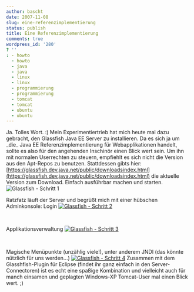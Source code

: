 ```yaml
---
author: bascht
date: 2007-11-08
slug: eine-referenzimplementierung
status: publish
title: Eine Referenzimplementierung
comments: true
wordpress_id: '280'
? ''
: - howto
  - howto
  - java
  - java
  - linux
  - linux
  - programmierung
  - programmierung
  - tomcat
  - tomcat
  - ubuntu
  - ubuntu
---
```


Ja. Tolles Wort. :) Mein Experimentiertrieb hat mich heute mal dazu
gebracht, den Glassfish Java EE Server zu installieren. Da es sich
ja um \_die\_ Java EE Referenzimplementierung für Webapplikationen
handelt, sollte es also für den angehenden Inschinör einen Blick
wert sein. Um ihn mit normalen Userrechten zu steuern, empfiehlt es
sich nicht die Version aus den Apt-Repos zu benutzen. Stattdessen
gibts hier:
[https://glassfish.dev.java.net/public/downloadsindex.html](https://glassfish.dev.java.net/public/downloadsindex.html)
die aktuelle Version zum Download. Einfach ausführbar machen und
starten.
[](http://www.bascht.com/uploads/2007/11/glassfish1.jpg "Glassfish - Schritt 1")
![Glassfish - Schritt 1](http://www.bascht.com/uploads/2007/11/glassfish1.jpg)

Ratzfatz läuft der Server und begrüßt mich mit einer hübschen
Adminkonsole:
Login
[![Glassfish - Schritt 2](http://www.bascht.com/uploads/2007/11/glassfish2.thumbnail.jpg)](http://www.bascht.com/uploads/2007/11/glassfish2.jpg "Glassfish - Schritt 2")

 

Applikationsverwaltung
[![Glassfish - Schritt 3](http://www.bascht.com/uploads/2007/11/glassfish3.thumbnail.jpg)](http://www.bascht.com/uploads/2007/11/glassfish3.jpg "Glassfish - Schritt 3")

 

Magische Menüpunkte (unzählig viele!), unter anderem JNDI (das
könnte nützlich für uns werden...)
[![Glassfish - Schritt 4](http://www.bascht.com/uploads/2007/11/glassfish4.thumbnail.jpg)](http://www.bascht.com/uploads/2007/11/glassfish4.jpg "Glassfish - Schritt 4")
Zusammen mit dem Glasshfish-Plugin für Eclipse (findet ihr ganz
einfach in den Server-Connectoren) ist es echt eine spaßige
Kombination und vielleicht auch für manch einsamen und geplagten
Windows-XP Tomcat-User mal einen Blick wert. ;)



